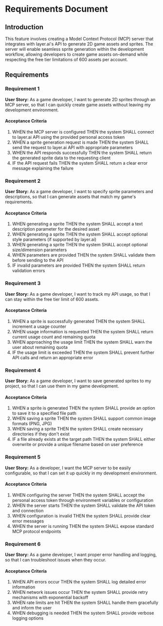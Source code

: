 # Requirements Document

## Introduction

This feature involves creating a Model Context Protocol (MCP) server that integrates with layer.ai's API to generate 2D game assets and sprites. The server will enable seamless sprite generation within the development workflow, allowing developers to create game assets on-demand while respecting the free tier limitations of 600 assets per account.

## Requirements

### Requirement 1

**User Story:** As a game developer, I want to generate 2D sprites through an MCP server, so that I can quickly create game assets without leaving my development environment.

#### Acceptance Criteria

1. WHEN the MCP server is configured THEN the system SHALL connect to layer.ai API using the provided personal access token
2. WHEN a sprite generation request is made THEN the system SHALL send the request to layer.ai API with appropriate parameters
3. WHEN the API responds successfully THEN the system SHALL return the generated sprite data to the requesting client
4. IF the API request fails THEN the system SHALL return a clear error message explaining the failure

### Requirement 2

**User Story:** As a game developer, I want to specify sprite parameters and descriptions, so that I can generate assets that match my game's requirements.

#### Acceptance Criteria

1. WHEN generating a sprite THEN the system SHALL accept a text description parameter for the desired asset
2. WHEN generating a sprite THEN the system SHALL accept optional style parameters (if supported by layer.ai)
3. WHEN generating a sprite THEN the system SHALL accept optional size/dimension parameters
4. WHEN parameters are provided THEN the system SHALL validate them before sending to the API
5. IF invalid parameters are provided THEN the system SHALL return validation errors

### Requirement 3

**User Story:** As a game developer, I want to track my API usage, so that I can stay within the free tier limit of 600 assets.

#### Acceptance Criteria

1. WHEN a sprite is successfully generated THEN the system SHALL increment a usage counter
2. WHEN usage information is requested THEN the system SHALL return current usage count and remaining quota
3. WHEN approaching the usage limit THEN the system SHALL warn the user about remaining quota
4. IF the usage limit is exceeded THEN the system SHALL prevent further API calls and return an appropriate error

### Requirement 4

**User Story:** As a game developer, I want to save generated sprites to my project, so that I can use them in my game development.

#### Acceptance Criteria

1. WHEN a sprite is generated THEN the system SHALL provide an option to save it to a specified file path
2. WHEN saving a sprite THEN the system SHALL support common image formats (PNG, JPG)
3. WHEN saving a sprite THEN the system SHALL create necessary directories if they don't exist
4. IF a file already exists at the target path THEN the system SHALL either overwrite or provide a unique filename based on user preference

### Requirement 5

**User Story:** As a developer, I want the MCP server to be easily configurable, so that I can set it up quickly in my development environment.

#### Acceptance Criteria

1. WHEN configuring the server THEN the system SHALL accept the personal access token through environment variables or configuration
2. WHEN the server starts THEN the system SHALL validate the API token and connection
3. WHEN configuration is invalid THEN the system SHALL provide clear error messages
4. WHEN the server is running THEN the system SHALL expose standard MCP protocol endpoints

### Requirement 6

**User Story:** As a game developer, I want proper error handling and logging, so that I can troubleshoot issues when they occur.

#### Acceptance Criteria

1. WHEN API errors occur THEN the system SHALL log detailed error information
2. WHEN network issues occur THEN the system SHALL provide retry mechanisms with exponential backoff
3. WHEN rate limits are hit THEN the system SHALL handle them gracefully and inform the user
4. WHEN debugging is needed THEN the system SHALL provide verbose logging options